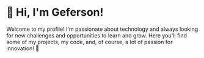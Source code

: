 # 👋 Hi, I'm Geferson!

Welcome to my profile! I'm passionate about technology and always looking for new challenges and opportunities to learn and grow. Here you'll find some of my projects, my code, and, of course, a lot of passion for innovation! 🚀
